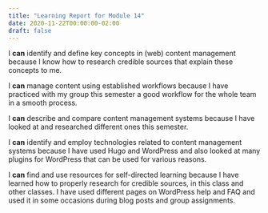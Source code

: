 ```yaml
---
title: "Learning Report for Module 14"
date: 2020-11-22T00:00:00-02:00
draft: false
---
```



I **can** identify and define key concepts in (web) content management because I know how to research credible sources that explain these concepts to me.

I **can** manage content using established workflows because I have practiced with my group this semester a good workflow for the whole team in a smooth process.

I **can** describe and compare content management systems because I have looked at and researched different ones this semester.

I **can** identify and employ technologies related to content management systems because I have used Hugo and WordPress and also looked at many plugins for WordPress that can be used for various reasons.

I **can** find and use resources for self-directed learning because I have learned how to properly research for credible sources, in this class and other classes. I have used different pages on WordPress help and FAQ and used it in some occasions during blog posts and group assignments.
